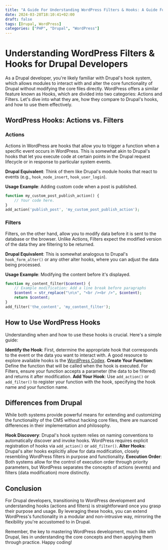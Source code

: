 ```yaml
---
title: "A Guide For Understanding WordPress Filters & Hooks: A Guide For Drupal Developers"
date: 2024-03-28T18:10:41+02:00
draft: false
tags: [Drupal, WordPress]
categories: ["PHP", "Drupal", "WordPress"]
---
```


# Understanding WordPress Filters & Hooks for Drupal Developers

As a Drupal developer, you're likely familiar with Drupal's hook system, which allows modules to interact with and alter the core functionality of Drupal without modifying the core files directly. WordPress offers a similar feature known as Hooks, which are divided into two categories: Actions and Filters. Let's dive into what they are, how they compare to Drupal's hooks, and how to use them effectively.

## WordPress Hooks: Actions vs. Filters

### Actions

Actions in WordPress are hooks that allow you to trigger a function when a specific event occurs in WordPress. This is somewhat akin to Drupal's hooks that let you execute code at certain points in the Drupal request lifecycle or in response to particular system events.

**Drupal Equivalent**: Think of them like Drupal's module hooks that react to events (e.g., `hook_node_insert`, `hook_user_login`).

**Usage Example**: Adding custom code when a post is published.

``` php
function my_custom_post_publish_action() {
    // Your code here.
}
add_action('publish_post', 'my_custom_post_publish_action');
```

### Filters

Filters, on the other hand, allow you to modify data before it is sent to the database or the browser. Unlike Actions, Filters expect the modified version of the data they are filtering to be returned.

**Drupal Equivalent**: This is somewhat analogous to Drupal's `hook_form_alter()` or any other alter hooks, where you can adjust the data being processed.

**Usage Example**: Modifying the content before it's displayed.

``` php
function my_content_filter($content) {
    // Example modification: Add a line break before paragraphs
    $content = str_replace("\n\n", "<br /><br />", $content);
    return $content;
}
add_filter('the_content', 'my_content_filter');
```

## How to Use WordPress Hooks

Understanding when and how to use these hooks is crucial. Here's a simple guide:

**Identify the Hook**: First, determine the appropriate hook that corresponds to the event or the data you want to interact with. A good resource to explore available hooks is the [WordPress Codex](https://codex.wordpress.org/Main_Page).
**Create Your Function**: Define the function that will be called when the hook is executed. For Filters, ensure your function accepts a parameter (the data to be filtered) and returns it after modification.
**Add Your Hook**: Use `add_action()` or `add_filter()` to register your function with the hook, specifying the hook name and your function name.
## Differences from Drupal
While both systems provide powerful means for extending and customizing the functionality of the CMS without hacking core files, there are nuanced differences in their implementation and philosophy.

**Hook Discovery**: Drupal's hook system relies on naming conventions to automatically discover and invoke hooks. WordPress requires explicit registration of hooks via `add_action()` or `add_filter()`.
**Alter Hooks**: Drupal's alter hooks explicitly allow for data modification, closely resembling WordPress filters in purpose and functionality.
**Execution Order**: Both systems allow for the control of execution order through priority parameters, but WordPress separates the concepts of actions (events) and filters (data modification) more distinctly.

## Conclusion

For Drupal developers, transitioning to WordPress development and understanding hooks (actions and filters) is straightforward once you grasp their purpose and usage. By leveraging these hooks, you can extend WordPress's functionality in a modular and non-intrusive way, mirroring the flexibility you're accustomed to in Drupal.

Remember, the key to mastering WordPress development, much like with Drupal, lies in understanding the core concepts and then applying them through practice. Happy coding!
